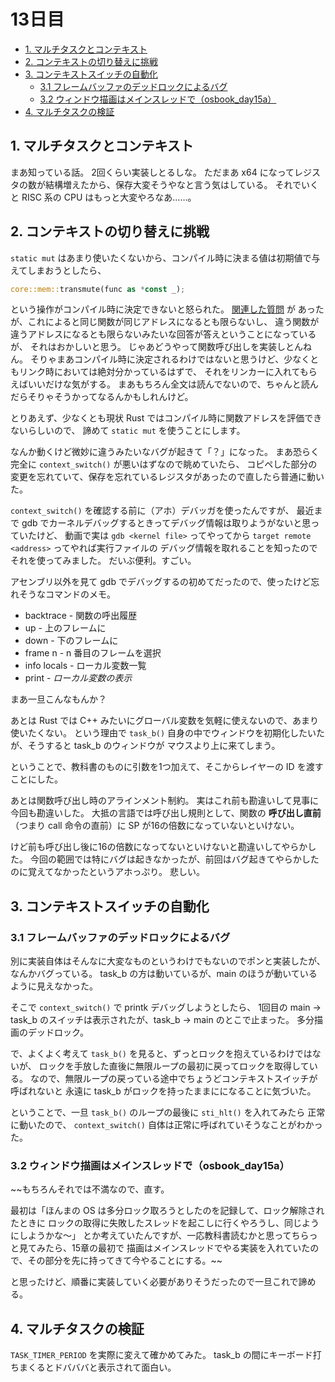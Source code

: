 # 13日目

<!-- mtoc-start -->

- [1. マルチタスクとコンテキスト](#1-マルチタスクとコンテキスト)
- [2. コンテキストの切り替えに挑戦](#2-コンテキストの切り替えに挑戦)
- [3. コンテキストスイッチの自動化](#3-コンテキストスイッチの自動化)
  - [3.1 フレームバッファのデッドロックによるバグ](#31-フレームバッファのデッドロックによるバグ)
  - [3.2 ウィンドウ描画はメインスレッドで（osbook_day15a）](#32-ウィンドウ描画はメインスレッドでosbook_day15a)
- [4. マルチタスクの検証](#4-マルチタスクの検証)

<!-- mtoc-end -->

## 1. マルチタスクとコンテキスト

まあ知っている話。
2回くらい実装しとるしな。
ただまあ x64 になってレジスタの数が結構増えたから、保存大変そうやなと言う気はしている。
それでいくと RISC 系の CPU はもっと大変やろなあ……。

## 2. コンテキストの切り替えに挑戦

`static mut` はあまり使いたくないから、コンパイル時に決まる値は初期値で与えてしまおうとしたら、

```rs
core::mem::transmute(func as *const _);
```

という操作がコンパイル時に決定できないと怒られた。
[関連した質問](https://users.rust-lang.org/t/function-pointers-as-const-generic-parameters-for-ffi/95510) が
あったが、これによると同じ関数が同じアドレスになるとも限らないし、
違う関数が違うアドレスになるとも限らないみたいな回答が答えということになっているが、
それはおかしいと思う。
じゃあどうやって関数呼び出しを実装しとんねん。
そりゃまあコンパイル時に決定されるわけではないと思うけど、少なくともリンク時においては絶対分かっているはずで、
それをリンカーに入れてもらえばいいだけな気がする。
まあもちろん全文は読んでないので、ちゃんと読んだらそりゃそうかってなるんかもしれんけど。

とりあえず、少なくとも現状 Rust ではコンパイル時に関数アドレスを評価できないらしいので、
諦めて `static mut` を使うことにします。

なんか動くけど微妙に違うみたいなバグが起きて「？」になった。
まあ恐らく完全に `context_switch()` が悪いはずなので眺めていたら、
コピペした部分の変更を忘れていて、保存を忘れているレジスタがあったので直したら普通に動いた。

`context_switch()` を確認する前に（アホ）デバッガを使ったんですが、
最近まで gdb でカーネルデバッグするときってデバッグ情報は取りようがないと思っていたけど、
動画で実は `gdb <kernel file>` ってやってから `target remote <address>` ってやれば実行ファイルの
デバッグ情報を取れることを知ったのでそれを使ってみました。
だいぶ便利。すごい。

アセンブリ以外を見て gdb でデバッグするの初めてだったので、使ったけど忘れそうなコマンドのメモ。

- backtrace - 関数の呼出履歴
- up - 上のフレームに
- down - 下のフレームに
- frame n - n 番目のフレームを選択
- info locals - ローカル変数一覧
- print <var> - ローカル変数の表示

まあ一旦こんなもんか？

あとは Rust では C++ みたいにグローバル変数を気軽に使えないので、あまり使いたくない。
という理由で `task_b()` 自身の中でウィンドウを初期化したいたが、そうすると task_b のウィンドウが
マウスより上に来てしまう。

ということで、教科書のものに引数を1つ加えて、そこからレイヤーの ID を渡すことにした。

あとは関数呼び出し時のアラインメント制約。
実はこれ前も勘違いして見事に今回も勘違いした。
大抵の言語では呼び出し規則として、関数の **呼び出し直前**（つまり call 命令の直前）に
SP が16の倍数になっていないといけない。

けど前も呼び出し後に16の倍数になってないといけないと勘違いしてやらかした。
今回の範囲では特にバグは起きなかったが、前回はバグ起きてやらかしたのに覚えてなかったというアホっぷり。
悲しい。

## 3. コンテキストスイッチの自動化

### 3.1 フレームバッファのデッドロックによるバグ

別に実装自体はそんなに大変なものというわけでもないのでポンと実装したが、なんかバグっている。
task_b の方は動いているが、main のほうが動いているように見えなかった。

そこで `context_switch()` で printk デバッグしようとしたら、
1回目の main -> task_b のスイッチは表示されたが、task_b -> main のとこで止まった。
多分描画のデッドロック。

で、よくよく考えて `task_b()` を見ると、ずっとロックを抱えているわけではないが、
ロックを手放した直後に無限ループの最初に戻ってロックを取得している。
なので、無限ループの戻っている途中でちょうどコンテキストスイッチが呼ばれないと
永遠に task_b がロックを持ったままにになることに気づいた。

ということで、一旦 `task_b()` のループの最後に `sti_hlt()` を入れてみたら
正常に動いたので、 `context_switch()` 自体は正常に呼ばれていそうなことがわかった。

### 3.2 ウィンドウ描画はメインスレッドで（osbook_day15a）

~~もちろんそれでは不満なので、直す。

最初は「ほんまの OS は多分ロック取ろうとしたのを記録して、ロック解除されたときに
ロックの取得に失敗したスレッドを起こしに行くやろうし、同じようにしようかな～」
とか考えていたんですが、一応教科書読むかと思ってちらっと見てみたら、15章の最初で
描画はメインスレッドでやる実装を入れていたので、その部分を先に持ってきて今やることにする。~~

と思ったけど、順番に実装していく必要がありそうだったので一旦これで諦める。

## 4. マルチタスクの検証

`TASK_TIMER_PERIOD` を実際に変えて確かめてみた。
task_b の間にキーボード打ちまくるとドバババと表示されて面白い。
